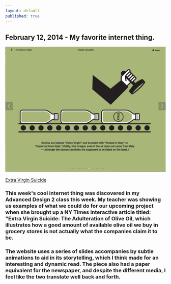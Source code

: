 ```yaml
---
layout: default
published: true
---
```


## February 12, 2014 - My favorite internet thing.

![](img/blog3.png)

[Extra Virgin Suicide](http://www.nytimes.com/interactive/2014/01/24/opinion/food-chains-extra-virgin-suicide.html?_r=0)

### This week's cool internet thing was discovered in my Advanced Design 2 class this week. My teacher was showing us examples of what we could do for our upcoming project when she brought up a NY Times interactive article titled: "Extra Virgin Suicide: The Adulteration of Olive Oil, which illustrates how a good amount of available olive oil we buy in grocery stores is not actually what the companies claim it to be.

### The website uses a series of slides accompanies by subtle animations to aid in its storytelling, which I think made for an interesting and dynamic read. The piece also had a paper equivalent for the newspaper, and despite the different media, I feel like the two translate well back and forth. 